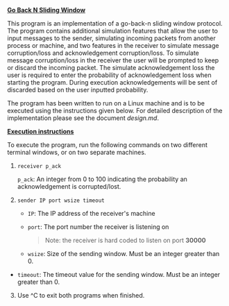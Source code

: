 **<ins>Go Back N Sliding Window</ins>**

This program is an implementation of a go-back-n sliding window protocol. The program contains additional simulation features that allow the user to input messages to the sender, simulating incoming packets from another process or machine, and two features in the receiver to simulate message corruption/loss and acknowledgement corruption/loss. To simulate message corruption/loss in the receiver the user will be prompted to keep or discard the incoming packet. The simulate acknowledgement loss the user is required to enter the probability of acknowledgement loss when starting the program. During execution acknowledgements will be sent of discarded based on the user inputted probability.

The program has been written to run on a Linux machine and is to be executed using the instructions given below. For detailed description of the implementation please see the document *design.md*.

**<ins>Execution instructions</ins>**

To execute the program, run the following commands on two different terminal windows, or on two separate machines.

1. `receiver p_ack`
   
   `p_ack`: An integer from 0 to 100 indicating the probability an acknowledgement is corrupted/lost. 


2. `sender IP port wsize timeout`

   - `IP`: The IP address of the receiver's machine

   - `port`: The port number the receiver is listening on
   
     > Note: the receiver is hard coded to listen on port **30000**

   - `wsize`: Size of the sending window. Must be an integer greater than 0.
   
- `timeout`: The timeout value for the sending window. Must be an integer greater than 0.


3. Use ^C to exit both programs when finished.
